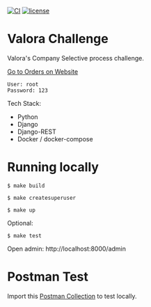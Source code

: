 [![CI](https://github.com/lfvilella/valora-challenge/workflows/CI/badge.svg?event=push)](https://github.com/lfvilella/valora-challenge/actions?query=event%3Apush+branch%3Amaster+workflow%3ACI)
[![license](https://img.shields.io/github/license/lfvilella/valora-challenge.svg)](https://github.com/lfvilella/valora-challenge/blob/master/LICENSE)

# Valora Challenge
Valora's Company Selective process challenge.

[Go to Orders on Website](http://valora.lfvilella.com/admin/commerce/order)
```
User: root
Password: 123
```

Tech Stack:
- Python
- Django
- Django-REST
- Docker / docker-compose


# Running locally

    $ make build

    $ make createsuperuser

    $ make up

Optional:

    $ make test

Open admin: http://localhost:8000/admin

# Postman Test

Import this [Postman Collection](./docs/postman/valora-challenge.postman_collection.json) to test locally.
